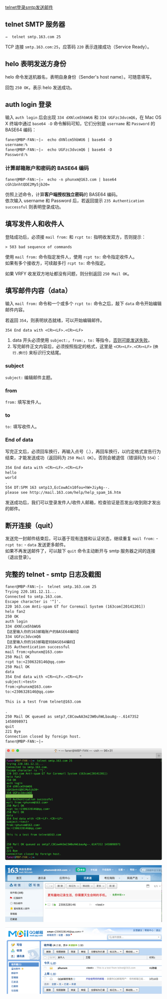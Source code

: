 [telnet登录smtp发送邮件](http://coolnull.com/3055.html)

## telnet SMTP 服务器

```
⇒  telnet smtp.163.com 25
```

TCP 连接 `smtp.163.com:25`，应答码 `220` 表示连接成功（Service Ready）。

## helo 表明发送方身份
helo 命令发送机器名，表明自身身份（Sender's host name）。可随意填写。

回包 `250 OK`，表示 helo 发送成功。

## auth login 登录
输入 `auth login` 后会出现 `334 dXNlcm5hbWU6` 和 `334 UGFzc3dvcmQ6`，在 Mac OS X 终端中通过 `base64 -D` 命令解码可知，它们分别是 `username` 和 `Password` 的 BASE64 编码：

```
faner@MBP-FAN:~|⇒  echo dXNlcm5hbWU6 | base64 -D
username:%
faner@MBP-FAN:~|⇒  echo UGFzc3dvcmQ6 | base64 -D
Password:%
```

### 计算邮箱账户和密码的 BASE64 编码

```
faner@MBP-FAN:~|⇒  echo -n phunxm@163.com | base64
cGh1bnhtQDE2My5jb20=
```

仿照上述命令，计算**客户端授权独立密码**的 BASE64 编码。  
依次输入 username 和 Password 后，若返回提示 `235 Authentication successful` 则表明登录成功。

## 填写发件人和收件人
登陆成功后，必须接 `mail from:` 和 `rcpt to:` 指明收发双方，否则提示：

	> 503 bad sequence of commands

使用 `mail from:` 命令指定发件人，使用 `rcpt to:` 命令指定收件人。  
如果有多个接收方，可续敲多行 `rcpt to:` 命令指定。

如果 VRFY 收发双方地址都没有问题，则分别返回 `250 Mail OK`。

## 填写邮件内容（data）
输入 `mail from:` 命令和一个或多个 `rcpt to:` 命令之后，敲下 `data` 命令开始编辑邮件内容。

若返回 `354`，则表明状态就绪，可以开始编辑邮件。

```
354 End data with <CR><LF>.<CR><LF>
```

1. data 开头必须使用 `subject:`，`from:`，`to:` 等指令，[否则可能发送失败](http://blog.163.com/lixiangqiu_9202/blog/static/535750372013929101334921/)。  
2. 写完邮件正文内容后，必须按照指定的格式，这里是 `<CR><LF>.<CR><LF>` (`换行.换行`) 来标识行文结尾。

### subject
`subject:` 编辑邮件主题。

### from
`from:` 填写发件人。

### to
`to:` 填写收件人。

### End of data
写完正文后，必须回车换行，再输入点号（.），再回车换行，以约定格式宣告行为结束，才能发送成功（返回码为 `250 Mail OK`）。否则会被退信（错误码为 `554`）：

```
354 End data with <CR><LF>.<CR><LF>
hello
world
.
554 DT:SPM 163 smtp13,EcCowACn10fou+hW+JiyAg--.
please see http://mail.163.com/help/help_spam_16.htm
```

发送成功后，我们可以登录发件人/收件人邮箱，检查验证是否发出/收到刚才发出的邮件。

## 断开连接（quit）
发送完一封邮件结束后，可以基于现有连接和认证状态，继续重复 `mail from:` - `rcpt to:` - `data` 发送更多邮件。  
如果不再发送邮件了，可以敲下 `quit` 命令主动断开与 smtp 服务器之间的连接（退出登录）。

## 完整的 telnet - smtp 日志及截图

```
faner@MBP-FAN:~|⇒  telnet smtp.163.com 25
Trying 220.181.12.11...
Connected to smtp.163.com.
Escape character is '^]'.
220 163.com Anti-spam GT for Coremail System (163com[20141201])
helo fan2
250 OK
auth login
334 dXNlcm5hbWU6
【这里输入你的163邮箱账户的BASE64编码】
334 UGFzc3dvcmQ6
【这里输入你的163邮箱密码BASE64编码】
235 Authentication successful
mail from:<phunxm@163.com>
250 Mail OK
rcpt to:<2306328146@qq.com>
250 Mail OK
data
354 End data with <CR><LF>.<CR><LF>
subject:<test>
from:<phunxm@163.com>
to:<2306328146@qq.com>

This is a test from telnet@163.com

.
250 Mail OK queued as smtp7,C8CowAA3m23W0uhWLbauAg--.61473S2 1458098971
quit
221 Bye
Connection closed by foreign host.
faner@MBP-FAN:~|⇒  
```

![telnet-from-163-to-qq-smtp](telnet-from-163-to-qq-smtp.png)

![telnet-from-163-to-qq-send](telnet-from-163-to-qq-send.png)

![telnet-from-163-to-qq-recv](telnet-from-163-to-qq-recv.png)
